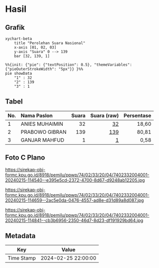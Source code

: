 # Hasil

## Grafik

```mermaid
xychart-beta
    title "Perolehan Suara Nasional"
    x-axis [01, 02, 03]
    y-axis "Suara" 0 --> 139
    bar [32, 139, 1]
```

```mermaid
%%{init: {"pie": {"textPosition": 0.5}, "themeVariables": {"pieOuterStrokeWidth": "5px"}} }%%
pie showData
    "1" : 32
    "2" : 139
    "3" : 1
```

## Tabel

| No. | Nama Paslon    | Suara | Suara (raw) | Persentase |
|:--- |:-------------- | -----:| -----------:| ----------:|
| 1   | ANIES MUHAIMIN | 32    | [32][p-1]   | 18,60      |
| 2   | PRABOWO GIBRAN | 139   | [139][p-2]  | 80,81      |
| 3   | GANJAR MAHFUD  | 1     | [1][p-3]    | 0,58       |


[p-1]: https://github.com/gigit-pemilu/pemilu-2024/blob/main/pilpres/hitung-suara/sub/74-sulawesi-tenggara/sub/02-konawe/sub/33-kapoiala/sub/2004-muara-sampara/sub/001-tps/sub/paslon-1.txt
[p-2]: https://github.com/gigit-pemilu/pemilu-2024/blob/main/pilpres/hitung-suara/sub/74-sulawesi-tenggara/sub/02-konawe/sub/33-kapoiala/sub/2004-muara-sampara/sub/001-tps/sub/paslon-2.txt
[p-3]: https://github.com/gigit-pemilu/pemilu-2024/blob/main/pilpres/hitung-suara/sub/74-sulawesi-tenggara/sub/02-konawe/sub/33-kapoiala/sub/2004-muara-sampara/sub/001-tps/sub/paslon-3.txt

## Foto C Plano

https://sirekap-obj-formc.kpu.go.id/8918/pemilu/ppwp/74/02/33/20/04/7402332004001-20240215-114540--e395e5cd-2372-4700-8d67-d9248ab12205.jpg

https://sirekap-obj-formc.kpu.go.id/8918/pemilu/ppwp/74/02/33/20/04/7402332004001-20240215-114659--2ac5e0da-0476-4557-ad8e-d31d89a8d087.jpg

https://sirekap-obj-formc.kpu.go.id/8918/pemilu/ppwp/74/02/33/20/04/7402332004001-20240215-114841--cb3b6956-2350-46d7-8d23-df191929bd64.jpg


## Metadata

| Key        | Value               |
| ---------- | ------------------- |
| Time Stamp | 2024-02-25 22:00:00 |



